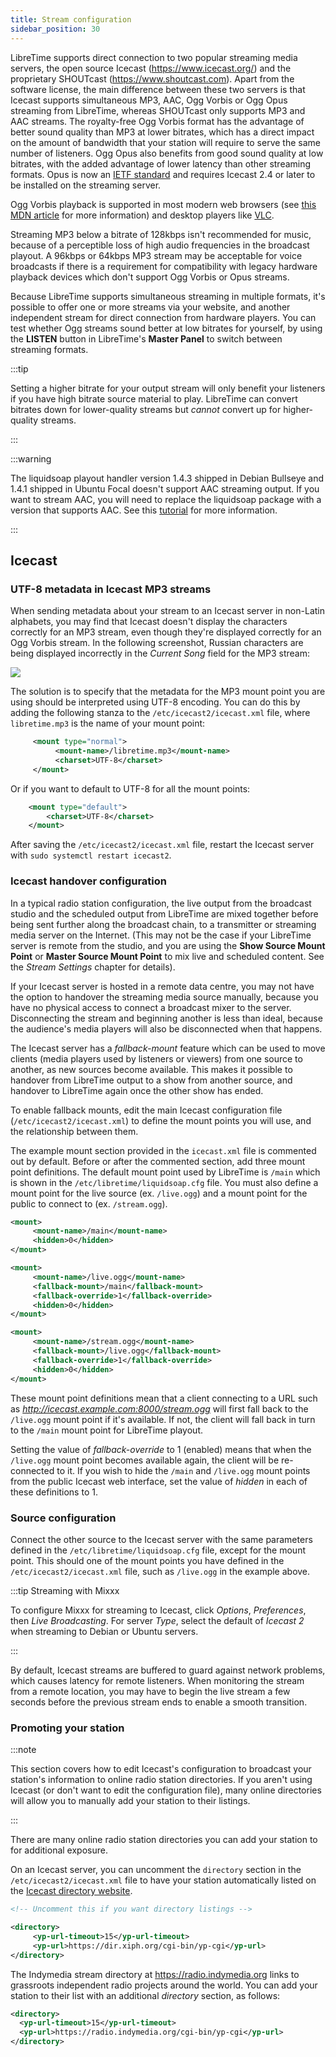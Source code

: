 ```yaml
---
title: Stream configuration
sidebar_position: 30
---
```


LibreTime supports direct connection to two popular streaming media servers, the open source Icecast (https://www.icecast.org/) and the proprietary SHOUTcast (https://www.shoutcast.com). Apart from the software license, the main difference between these two servers is that Icecast supports simultaneous MP3, AAC, Ogg Vorbis or Ogg Opus streaming from LibreTime, whereas SHOUTcast only supports MP3 and AAC streams. The royalty-free Ogg Vorbis format has the advantage of better sound quality than MP3 at lower bitrates, which has a direct impact on the amount of bandwidth that your station will require to serve the same number of listeners. Ogg Opus also benefits from good sound quality at low bitrates, with the added advantage of lower latency than other streaming formats. Opus is now an [IETF standard](https://datatracker.ietf.org/doc/html/rfc6716) and requires Icecast 2.4 or later to be installed on the streaming server.

Ogg Vorbis playback is supported in most modern web browsers (see [this MDN article](https://developer.mozilla.org/en-US/docs/Web/Media/Formats/Audio_codecs#opus) for more information) and desktop players like [VLC](https://www.videolan.org/vlc/).

Streaming MP3 below a bitrate of 128kbps isn't recommended for music, because of a perceptible loss of high audio frequencies in the broadcast playout. A 96kbps or 64kbps MP3 stream may be acceptable for voice broadcasts if there is a requirement for compatibility with legacy hardware playback devices which don't support Ogg Vorbis or Opus streams.

Because LibreTime supports simultaneous streaming in multiple formats, it's possible to offer one or more streams via your website, and another independent stream for direct connection from hardware players. You can test whether Ogg streams sound better at low bitrates for yourself, by using the **LISTEN** button in LibreTime's **Master Panel** to switch between streaming formats.

:::tip

Setting a higher bitrate for your output stream will only benefit your listeners if you have high bitrate source material to play. LibreTime can convert bitrates down for lower-quality streams but _cannot_ convert up for higher-quality streams.

:::

:::warning

The liquidsoap playout handler version 1.4.3 shipped in Debian Bullseye and 1.4.1 shipped in Ubuntu Focal doesn't support AAC streaming output. If you want to stream AAC, you will need to replace the liquidsoap package with a version that supports AAC. See this [tutorial](./tutorials/setup-liquidsoap-aac-streaming.md) for more information.

:::

## Icecast

### UTF-8 metadata in Icecast MP3 streams

When sending metadata about your stream to an Icecast server in non-Latin alphabets, you may find that Icecast doesn't display the characters correctly for an MP3 stream, even though they're displayed correctly for an Ogg Vorbis stream. In the following screenshot, Russian characters are being displayed incorrectly in the _Current Song_ field for the MP3 stream:

![](./icecast-screenshot223-icecast_utf-8_metadata.png)

The solution is to specify that the metadata for the MP3 mount point you are using should be interpreted using UTF-8 encoding. You can do this by adding the following stanza to the `/etc/icecast2/icecast.xml` file, where `libretime.mp3` is the name of your mount point:

```xml
     <mount type="normal">
          <mount-name>/libretime.mp3</mount-name>
          <charset>UTF-8</charset>
     </mount>
```

Or if you want to default to UTF-8 for all the mount points:

```xml
    <mount type="default">
        <charset>UTF-8</charset>
    </mount>
```

After saving the `/etc/icecast2/icecast.xml` file, restart the Icecast server with `sudo systemctl restart icecast2`.

### Icecast handover configuration

In a typical radio station configuration, the live output from the broadcast studio and the scheduled output from LibreTime are mixed together before being sent further along the broadcast chain, to a transmitter or streaming media server on the Internet. (This may not be the case if your LibreTime server is remote from the studio, and you are using the **Show Source Mount Point** or **Master Source Mount Point** to mix live and scheduled content. See the _Stream Settings_ chapter for details).

If your Icecast server is hosted in a remote data centre, you may not have the option to handover the streaming media source manually, because you have no physical access to connect a broadcast mixer to the server. Disconnecting the stream and beginning another is less than ideal, because the audience's media players will also be disconnected when that happens.

The Icecast server has a _fallback-mount_ feature which can be used to move clients (media players used by listeners or viewers) from one source to another, as new sources become available. This makes it possible to handover from LibreTime output to a show from another source, and handover to LibreTime again once the other show has ended.

To enable fallback mounts, edit the main Icecast configuration file (`/etc/icecast2/icecast.xml`) to define the mount points you will use, and the relationship between them.

The example mount section provided in the `icecast.xml` file is commented out by default. Before or after the commented section, add three mount point definitions. The default mount point used by LibreTime is `/main` which is shown in the `/etc/libretime/liquidsoap.cfg` file. You must also define a mount point for the live source (ex. `/live.ogg`) and a mount point for the public to connect to (ex. `/stream.ogg`).

```xml title="/etc/icecast2/icecast.xml"
<mount>
     <mount-name>/main</mount-name>
     <hidden>0</hidden>
</mount>

<mount>
     <mount-name>/live.ogg</mount-name>
     <fallback-mount>/main</fallback-mount>
     <fallback-override>1</fallback-override>
     <hidden>0</hidden>
</mount>

<mount>
     <mount-name>/stream.ogg</mount-name>
     <fallback-mount>/live.ogg</fallback-mount>
     <fallback-override>1</fallback-override>
     <hidden>0</hidden>
</mount>
```

These mount point definitions mean that a client connecting to a URL such as *http://icecast.example.com:8000/stream.ogg* will first fall back to the `/live.ogg` mount point if it's available. If not, the client will fall back in turn to the `/main` mount point for LibreTime playout.

Setting the value of _fallback-override_ to 1 (enabled) means that when the `/live.ogg` mount point becomes available again, the client will be re-connected to it. If you wish to hide the `/main` and `/live.ogg` mount points from the public Icecast web interface, set the value of _hidden_ in each of these definitions to 1.

### Source configuration

Connect the other source to the Icecast server with the same parameters defined in the `/etc/libretime/liquidsoap.cfg` file, except for the mount point. This should one of the mount points you have defined in the `/etc/icecast2/icecast.xml` file, such as `/live.ogg` in the example above.

:::tip Streaming with Mixxx

To configure Mixxx for streaming to Icecast, click _Options_, _Preferences_, then _Live Broadcasting_. For server _Type_, select the default of _Icecast 2_ when streaming to Debian or Ubuntu servers.

:::

By default, Icecast streams are buffered to guard against network problems, which causes latency for remote listeners. When monitoring the stream from a remote location, you may have to begin the live stream a few seconds before the previous stream ends to enable a smooth transition.

### Promoting your station

:::note

This section covers how to edit Icecast's configuration to broadcast your station's information to online radio station directories. If you aren't using Icecast (or don't want to edit the configuration file), many online directories will allow you to manually add your station to their listings.

:::

There are many online radio station directories you can add your station to for additional exposure.

On an Icecast server, you can uncomment the `directory` section in the `/etc/icecast2/icecast.xml` file to have
your station automatically listed on the [Icecast directory website](https://dir.xiph.org/).

```xml
<!-- Uncomment this if you want directory listings -->

<directory>
     <yp-url-timeout>15</yp-url-timeout>
     <yp-url>https://dir.xiph.org/cgi-bin/yp-cgi</yp-url>
</directory>
```

The Indymedia stream directory at https://radio.indymedia.org links to grassroots independent radio projects around the world. You can add your station to their list with an additional _directory_ section, as follows:

```xml
<directory>
  <yp-url-timeout>15</yp-url-timeout>
  <yp-url>https://radio.indymedia.org/cgi-bin/yp-cgi</yp-url>
</directory>
```
